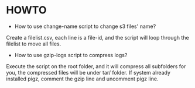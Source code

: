 # HOWTO

* How to use change-name script to change s3 files' name?

Create a filelist.csv, each line is a file-id, and the script will loop through the filelist to move all files.

* How to use gzip-logs script to compress logs?

Execute the script on the root folder, and it will compress all subfolders for you,
the compressed files will be under tar/ folder.
If system already installed pigz, comment the gzip line and uncomment pigz line.

